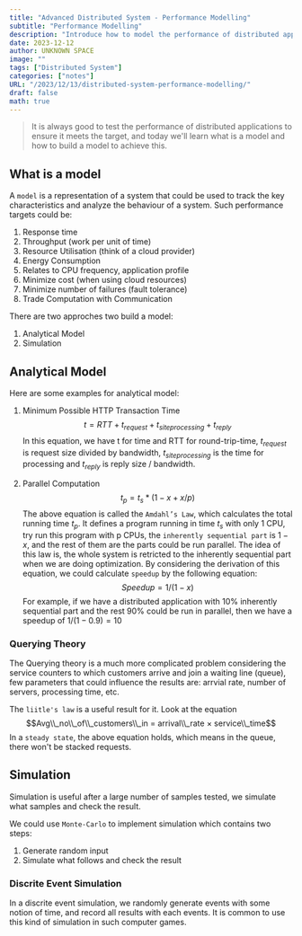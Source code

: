 ```yaml
---
title: "Advanced Distributed System - Performance Modelling"
subtitle: "Performance Modelling"
description: "Introduce how to model the performance of distributed application"
date: 2023-12-12
author: UNKNOWN SPACE
image: ""
tags: ["Distributed System"]
categories: ["notes"]
URL: "/2023/12/13/distributed-system-performance-modelling/"
draft: false
math: true
---
```


> It is always good to test the performance of distributed applications to ensure it meets the target, and today we'll learn what is a model and how to build a model to achieve this.

<!--more-->
## What is a model
A `model` is a representation of a system that could be used to track the key characteristics and analyze the behaviour of a system.
Such performance targets could be:
1. Response time
2. Throughput (work per unit of time)
3. Resource Utilisation (think of a cloud provider)
4. Energy Consumption
5. Relates to CPU frequency, application profile
6. Minimize cost (when using cloud resources)
7. Minimize number of failures (fault tolerance)
8. Trade Computation with Communication

There are two approches two build a model:
1. Analytical Model
2. Simulation

## Analytical Model
Here are some examples for analytical model:
1. Minimum Possible HTTP Transaction Time  
$$t = RTT + t_{request} + t_{siteprocessing} + t_{reply}$$
In this equation, we have t for time and RTT for round-trip-time, $t_{request}$ is request size divided by bandwidth, $t_{siteprocessing}$ is the time for processing and $t_{reply}$ is reply size / bandwidth.  

2. Parallel Computation  
$$t_p=t_s*(1-x+x/p)$$
The above equation is called the `Amdahl’s Law`, which calculates the total running time $t_p$. It defines a program running in time $t_s$ with only 1 CPU, try run this program with p CPUs, the `inherently sequential part` is $1-x$, and the rest of them are the parts could be run parallel. The idea of this law is, the whole system is retricted to the inherently sequential part when we are doing optimization. By considering the derivation of this equation, we could calculate `speedup` by the following equation: $$Speedup = 1/(1-x)$$
For example, if we have a distributed application with 10% inherently sequential part and the rest 90% could be run in parallel, then we have a speedup of $1/(1-0.9) = 10$
### Querying Theory
The Querying theory is a much more complicated problem considering the service counters to which customers arrive and join a waiting line (queue), few parameters that could influence the results are: arrvial rate, number of servers, processing time, etc.  

The `liitle's law` is a useful result for it. Look at the equation $$Avg\\_no\\_of\\_customers\\_in = arrival\\_rate × service\\_time$$
In a `steady state`, the above equation holds, which means in the queue, there won't be stacked requests.
## Simulation
Simulation is useful after a large number of samples tested, we simulate what samples and check the result.

We could use `Monte-Carlo` to implement simulation which contains two steps:
1. Generate random input
2. Simulate what follows and check the result

### Discrite Event Simulation
In a discrite event simulation, we randomly generate events with some notion of time, and record all results with each events. It is common to use this kind of simulation in such computer games. 


